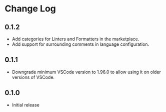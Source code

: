 # Change Log

## 0.1.2

- Add categories for Linters and Formatters in the marketplace.
- Add support for surrounding comments in language configuration.

## 0.1.1

- Downgrade minimum VSCode version to 1.96.0 to allow using it on older versions
  of VSCode.

## 0.1.0

- Initial release
